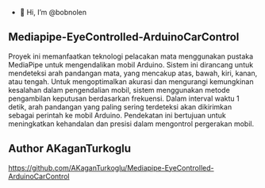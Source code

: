 - 👋 Hi, I’m @bobnolen


## Mediapipe-EyeControlled-ArduinoCarControl

Proyek ini memanfaatkan teknologi pelacakan mata menggunakan pustaka MediaPipe untuk mengendalikan mobil Arduino. 
Sistem ini dirancang untuk mendeteksi arah pandangan mata, yang mencakup atas, bawah, kiri, kanan, atau tengah. 
Untuk mengoptimalkan akurasi dan mengurangi kemungkinan kesalahan dalam pengendalian mobil, sistem menggunakan metode pengambilan keputusan berdasarkan frekuensi. 
Dalam interval waktu 1 detik, arah pandangan yang paling sering terdeteksi akan dikirimkan sebagai perintah ke mobil Arduino. 
Pendekatan ini bertujuan untuk meningkatkan kehandalan dan presisi dalam mengontrol pergerakan mobil.

## Author AKaganTurkoglu

https://github.com/AKaganTurkoglu/Mediapipe-EyeControlled-ArduinoCarControl

<!---
bibibunidas/bibibunidas is a ✨ special ✨ repository because its `README.md` (this file) appears on your GitHub profile.
You can click the Preview link to take a look at your changes.
--->
